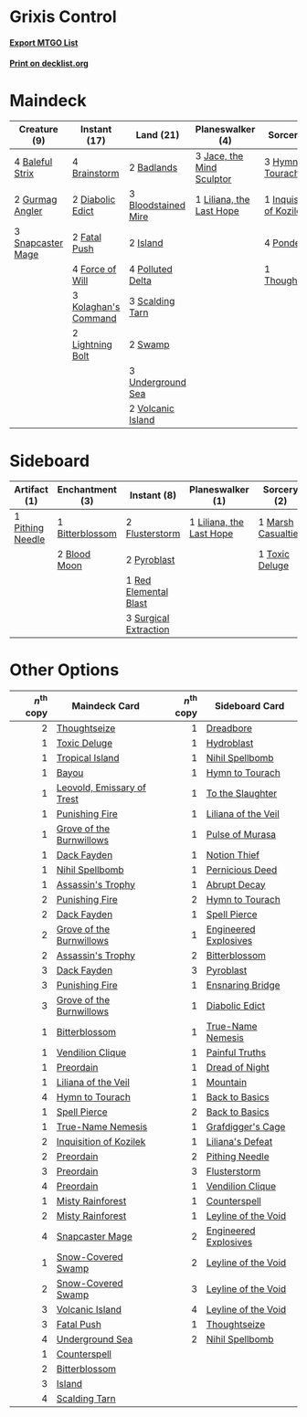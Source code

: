 # Grixis Control

#### [Export MTGO List](../collection/Grixis%20Control/Grixis%20Control.txt)
#### [Print on decklist.org](http://decklist.org/?deckmain=2%09Badlands%0A4%09Baleful%20Strix%0A3%09Bloodstained%20Mire%0A4%09Brainstorm%0A2%09Diabolic%20Edict%0A2%09Fatal%20Push%0A4%09Force%20of%20Will%0A2%09Gurmag%20Angler%0A3%09Hymn%20to%20Tourach%0A1%09Inquisition%20of%20Kozilek%0A2%09Island%0A3%09Jace,%20the%20Mind%20Sculptor%0A3%09Kolaghan's%20Command%0A2%09Lightning%20Bolt%0A1%09Liliana,%20the%20Last%20Hope%0A4%09Polluted%20Delta%0A4%09Ponder%0A3%09Scalding%20Tarn%0A3%09Snapcaster%20Mage%0A2%09Swamp%0A1%09Thoughtseize%0A3%09Underground%20Sea%0A2%09Volcanic%20Island&deckside=1%09Bitterblossom%0A2%09Blood%20Moon%0A2%09Flusterstorm%0A1%09Liliana,%20the%20Last%20Hope%0A1%09Marsh%20Casualties%0A1%09Pithing%20Needle%0A2%09Pyroblast%0A1%09Red%20Elemental%20Blast%0A3%09Surgical%20Extraction%0A1%09Toxic%20Deluge)
# Maindeck

|                                        Creature (9)                                        |                                         Instant (17)                                          |                                          Land (21)                                           |                                          Planeswalker (4)                                          |                                            Sorcery (9)                                            |
|--------------------------------------------------------------------------------------------|-----------------------------------------------------------------------------------------------|----------------------------------------------------------------------------------------------|----------------------------------------------------------------------------------------------------|---------------------------------------------------------------------------------------------------|
|4 [Baleful Strix](http://gatherer.wizards.com/Pages/Card/Details.aspx?multiverseid=423507)  |4 [Brainstorm](http://gatherer.wizards.com/Pages/Card/Details.aspx?multiverseid=382871)        |2 [Badlands](http://gatherer.wizards.com/Pages/Card/Details.aspx?multiverseid=382852)         |3 [Jace, the Mind Sculptor](http://gatherer.wizards.com/Pages/Card/Details.aspx?multiverseid=382979)|3 [Hymn to Tourach](http://gatherer.wizards.com/Pages/Card/Details.aspx?multiverseid=382976)       |
|2 [Gurmag Angler](http://gatherer.wizards.com/Pages/Card/Details.aspx?multiverseid=391850)  |2 [Diabolic Edict](http://gatherer.wizards.com/Pages/Card/Details.aspx?multiverseid=442074)    |3 [Bloodstained Mire](http://gatherer.wizards.com/Pages/Card/Details.aspx?multiverseid=405094)|1 [Liliana, the Last Hope](http://gatherer.wizards.com/Pages/Card/Details.aspx?multiverseid=414388) |1 [Inquisition of Kozilek](http://gatherer.wizards.com/Pages/Card/Details.aspx?multiverseid=425900)|
|3 [Snapcaster Mage](http://gatherer.wizards.com/Pages/Card/Details.aspx?multiverseid=425875)|2 [Fatal Push](http://gatherer.wizards.com/Pages/Card/Details.aspx?multiverseid=423724)        |2 [Island](http://gatherer.wizards.com/Pages/Card/Details.aspx?multiverseid=439602)           |                                                                                                    |4 [Ponder](http://gatherer.wizards.com/Pages/Card/Details.aspx?multiverseid=451051)                |
|                                                                                            |4 [Force of Will](http://gatherer.wizards.com/Pages/Card/Details.aspx?multiverseid=382943)     |4 [Polluted Delta](http://gatherer.wizards.com/Pages/Card/Details.aspx?multiverseid=405104)   |                                                                                                    |1 [Thoughtseize](http://gatherer.wizards.com/Pages/Card/Details.aspx?multiverseid=438676)          |
|                                                                                            |3 [Kolaghan's Command](http://gatherer.wizards.com/Pages/Card/Details.aspx?multiverseid=394613)|3 [Scalding Tarn](http://gatherer.wizards.com/Pages/Card/Details.aspx?multiverseid=426069)    |                                                                                                    |                                                                                                   |
|                                                                                            |2 [Lightning Bolt](http://gatherer.wizards.com/Pages/Card/Details.aspx?multiverseid=234704)    |2 [Swamp](http://gatherer.wizards.com/Pages/Card/Details.aspx?multiverseid=439603)            |                                                                                                    |                                                                                                   |
|                                                                                            |                                                                                               |3 [Underground Sea](http://gatherer.wizards.com/Pages/Card/Details.aspx?multiverseid=383142)  |                                                                                                    |                                                                                                   |
|                                                                                            |                                                                                               |2 [Volcanic Island](http://gatherer.wizards.com/Pages/Card/Details.aspx?multiverseid=383147)  |                                                                                                    |                                                                                                   |


# Sideboard

|                                       Artifact (1)                                        |                                     Enchantment (3)                                      |                                          Instant (8)                                           |                                         Planeswalker (1)                                          |                                         Sorcery (2)                                         |
|-------------------------------------------------------------------------------------------|------------------------------------------------------------------------------------------|------------------------------------------------------------------------------------------------|---------------------------------------------------------------------------------------------------|---------------------------------------------------------------------------------------------|
|1 [Pithing Needle](http://gatherer.wizards.com/Pages/Card/Details.aspx?multiverseid=425815)|1 [Bitterblossom](http://gatherer.wizards.com/Pages/Card/Details.aspx?multiverseid=397701)|2 [Flusterstorm](http://gatherer.wizards.com/Pages/Card/Details.aspx?multiverseid=382942)       |1 [Liliana, the Last Hope](http://gatherer.wizards.com/Pages/Card/Details.aspx?multiverseid=414388)|1 [Marsh Casualties](http://gatherer.wizards.com/Pages/Card/Details.aspx?multiverseid=401696)|
|                                                                                           |2 [Blood Moon](http://gatherer.wizards.com/Pages/Card/Details.aspx?multiverseid=370419)   |2 [Pyroblast](http://gatherer.wizards.com/Pages/Card/Details.aspx?multiverseid=159243)          |                                                                                                   |1 [Toxic Deluge](http://gatherer.wizards.com/Pages/Card/Details.aspx?multiverseid=413650)    |
|                                                                                           |                                                                                          |1 [Red Elemental Blast](http://gatherer.wizards.com/Pages/Card/Details.aspx?multiverseid=202447)|                                                                                                   |                                                                                             |
|                                                                                           |                                                                                          |3 [Surgical Extraction](http://gatherer.wizards.com/Pages/Card/Details.aspx?multiverseid=397706)|                                                                                                   |                                                                                             |


# Other Options

|*n*<sup>th</sup> copy|                                            Maindeck Card                                            |*n*<sup>th</sup> copy|                                         Sideboard Card                                         |
|--------------------:|-----------------------------------------------------------------------------------------------------|--------------------:|------------------------------------------------------------------------------------------------|
|                    2|[Thoughtseize](http://gatherer.wizards.com/Pages/Card/Details.aspx?multiverseid=438676)              |                    1|[Dreadbore](http://gatherer.wizards.com/Pages/Card/Details.aspx?multiverseid=430622)            |
|                    1|[Toxic Deluge](http://gatherer.wizards.com/Pages/Card/Details.aspx?multiverseid=413650)              |                    1|[Hydroblast](http://gatherer.wizards.com/Pages/Card/Details.aspx?multiverseid=159231)           |
|                    1|[Tropical Island](http://gatherer.wizards.com/Pages/Card/Details.aspx?multiverseid=383138)           |                    1|[Nihil Spellbomb](http://gatherer.wizards.com/Pages/Card/Details.aspx?multiverseid=442215)      |
|                    1|[Bayou](http://gatherer.wizards.com/Pages/Card/Details.aspx?multiverseid=382860)                     |                    1|[Hymn to Tourach](http://gatherer.wizards.com/Pages/Card/Details.aspx?multiverseid=382976)      |
|                    1|[Leovold, Emissary of Trest](http://gatherer.wizards.com/Pages/Card/Details.aspx?multiverseid=416834)|                    1|[To the Slaughter](http://gatherer.wizards.com/Pages/Card/Details.aspx?multiverseid=409889)     |
|                    1|[Punishing Fire](http://gatherer.wizards.com/Pages/Card/Details.aspx?multiverseid=243483)            |                    1|[Liliana of the Veil](http://gatherer.wizards.com/Pages/Card/Details.aspx?multiverseid=425901)  |
|                    1|[Grove of the Burnwillows](http://gatherer.wizards.com/Pages/Card/Details.aspx?multiverseid=438804)  |                    1|[Pulse of Murasa](http://gatherer.wizards.com/Pages/Card/Details.aspx?multiverseid=407651)      |
|                    1|[Dack Fayden](http://gatherer.wizards.com/Pages/Card/Details.aspx?multiverseid=382903)               |                    1|[Notion Thief](http://gatherer.wizards.com/Pages/Card/Details.aspx?multiverseid=442200)         |
|                    1|[Nihil Spellbomb](http://gatherer.wizards.com/Pages/Card/Details.aspx?multiverseid=442215)           |                    1|[Pernicious Deed](http://gatherer.wizards.com/Pages/Card/Details.aspx?multiverseid=442201)      |
|                    1|[Assassin's Trophy](http://gatherer.wizards.com/Pages/Card/Details.aspx?multiverseid=452902)         |                    1|[Abrupt Decay](http://gatherer.wizards.com/Pages/Card/Details.aspx?multiverseid=425971)         |
|                    2|[Punishing Fire](http://gatherer.wizards.com/Pages/Card/Details.aspx?multiverseid=243483)            |                    2|[Hymn to Tourach](http://gatherer.wizards.com/Pages/Card/Details.aspx?multiverseid=382976)      |
|                    2|[Dack Fayden](http://gatherer.wizards.com/Pages/Card/Details.aspx?multiverseid=382903)               |                    1|[Spell Pierce](http://gatherer.wizards.com/Pages/Card/Details.aspx?multiverseid=425876)         |
|                    2|[Grove of the Burnwillows](http://gatherer.wizards.com/Pages/Card/Details.aspx?multiverseid=438804)  |                    1|[Engineered Explosives](http://gatherer.wizards.com/Pages/Card/Details.aspx?multiverseid=370549)|
|                    2|[Assassin's Trophy](http://gatherer.wizards.com/Pages/Card/Details.aspx?multiverseid=452902)         |                    2|[Bitterblossom](http://gatherer.wizards.com/Pages/Card/Details.aspx?multiverseid=397701)        |
|                    3|[Dack Fayden](http://gatherer.wizards.com/Pages/Card/Details.aspx?multiverseid=382903)               |                    3|[Pyroblast](http://gatherer.wizards.com/Pages/Card/Details.aspx?multiverseid=159243)            |
|                    3|[Punishing Fire](http://gatherer.wizards.com/Pages/Card/Details.aspx?multiverseid=243483)            |                    1|[Ensnaring Bridge](http://gatherer.wizards.com/Pages/Card/Details.aspx?multiverseid=442213)     |
|                    3|[Grove of the Burnwillows](http://gatherer.wizards.com/Pages/Card/Details.aspx?multiverseid=438804)  |                    1|[Diabolic Edict](http://gatherer.wizards.com/Pages/Card/Details.aspx?multiverseid=442074)       |
|                    1|[Bitterblossom](http://gatherer.wizards.com/Pages/Card/Details.aspx?multiverseid=397701)             |                    1|[True-Name Nemesis](http://gatherer.wizards.com/Pages/Card/Details.aspx?multiverseid=376562)    |
|                    1|[Vendilion Clique](http://gatherer.wizards.com/Pages/Card/Details.aspx?multiverseid=370390)          |                    1|[Painful Truths](http://gatherer.wizards.com/Pages/Card/Details.aspx?multiverseid=433050)       |
|                    1|[Preordain](http://gatherer.wizards.com/Pages/Card/Details.aspx?multiverseid=265979)                 |                    1|[Dread of Night](http://gatherer.wizards.com/Pages/Card/Details.aspx?multiverseid=4658)         |
|                    1|[Liliana of the Veil](http://gatherer.wizards.com/Pages/Card/Details.aspx?multiverseid=425901)       |                    1|[Mountain](http://gatherer.wizards.com/Pages/Card/Details.aspx?multiverseid=439604)             |
|                    4|[Hymn to Tourach](http://gatherer.wizards.com/Pages/Card/Details.aspx?multiverseid=382976)           |                    1|[Back to Basics](http://gatherer.wizards.com/Pages/Card/Details.aspx?multiverseid=5711)         |
|                    1|[Spell Pierce](http://gatherer.wizards.com/Pages/Card/Details.aspx?multiverseid=425876)              |                    2|[Back to Basics](http://gatherer.wizards.com/Pages/Card/Details.aspx?multiverseid=5711)         |
|                    1|[True-Name Nemesis](http://gatherer.wizards.com/Pages/Card/Details.aspx?multiverseid=376562)         |                    1|[Grafdigger's Cage](http://gatherer.wizards.com/Pages/Card/Details.aspx?multiverseid=426046)    |
|                    2|[Inquisition of Kozilek](http://gatherer.wizards.com/Pages/Card/Details.aspx?multiverseid=425900)    |                    1|[Liliana's Defeat](http://gatherer.wizards.com/Pages/Card/Details.aspx?multiverseid=430757)     |
|                    2|[Preordain](http://gatherer.wizards.com/Pages/Card/Details.aspx?multiverseid=265979)                 |                    2|[Pithing Needle](http://gatherer.wizards.com/Pages/Card/Details.aspx?multiverseid=425815)       |
|                    3|[Preordain](http://gatherer.wizards.com/Pages/Card/Details.aspx?multiverseid=265979)                 |                    3|[Flusterstorm](http://gatherer.wizards.com/Pages/Card/Details.aspx?multiverseid=382942)         |
|                    4|[Preordain](http://gatherer.wizards.com/Pages/Card/Details.aspx?multiverseid=265979)                 |                    1|[Vendilion Clique](http://gatherer.wizards.com/Pages/Card/Details.aspx?multiverseid=370390)     |
|                    1|[Misty Rainforest](http://gatherer.wizards.com/Pages/Card/Details.aspx?multiverseid=426065)          |                    1|[Counterspell](http://gatherer.wizards.com/Pages/Card/Details.aspx?multiverseid=382897)         |
|                    2|[Misty Rainforest](http://gatherer.wizards.com/Pages/Card/Details.aspx?multiverseid=426065)          |                    1|[Leyline of the Void](http://gatherer.wizards.com/Pages/Card/Details.aspx?multiverseid=205013)  |
|                    4|[Snapcaster Mage](http://gatherer.wizards.com/Pages/Card/Details.aspx?multiverseid=425875)           |                    2|[Engineered Explosives](http://gatherer.wizards.com/Pages/Card/Details.aspx?multiverseid=370549)|
|                    1|[Snow-Covered Swamp](http://gatherer.wizards.com/Pages/Card/Details.aspx?multiverseid=184816)        |                    2|[Leyline of the Void](http://gatherer.wizards.com/Pages/Card/Details.aspx?multiverseid=205013)  |
|                    2|[Snow-Covered Swamp](http://gatherer.wizards.com/Pages/Card/Details.aspx?multiverseid=184816)        |                    3|[Leyline of the Void](http://gatherer.wizards.com/Pages/Card/Details.aspx?multiverseid=205013)  |
|                    3|[Volcanic Island](http://gatherer.wizards.com/Pages/Card/Details.aspx?multiverseid=383147)           |                    4|[Leyline of the Void](http://gatherer.wizards.com/Pages/Card/Details.aspx?multiverseid=205013)  |
|                    3|[Fatal Push](http://gatherer.wizards.com/Pages/Card/Details.aspx?multiverseid=423724)                |                    1|[Thoughtseize](http://gatherer.wizards.com/Pages/Card/Details.aspx?multiverseid=438676)         |
|                    4|[Underground Sea](http://gatherer.wizards.com/Pages/Card/Details.aspx?multiverseid=383142)           |                    2|[Nihil Spellbomb](http://gatherer.wizards.com/Pages/Card/Details.aspx?multiverseid=442215)      |
|                    1|[Counterspell](http://gatherer.wizards.com/Pages/Card/Details.aspx?multiverseid=382897)              |                     |                                                                                                |
|                    2|[Bitterblossom](http://gatherer.wizards.com/Pages/Card/Details.aspx?multiverseid=397701)             |                     |                                                                                                |
|                    3|[Island](http://gatherer.wizards.com/Pages/Card/Details.aspx?multiverseid=439602)                    |                     |                                                                                                |
|                    4|[Scalding Tarn](http://gatherer.wizards.com/Pages/Card/Details.aspx?multiverseid=426069)             |                     |                                                                                                |

